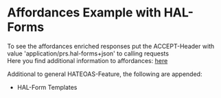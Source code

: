 # Affordances Example with HAL-Forms

To see the affordances enriched responses put the ACCEPT-Header with value 'application/prs.hal-forms+json' to calling requests \
Here you find additional information to affordances: [here](https://docs.spring.io/spring-hateoas/docs/1.0.0.M1/reference/html/#fundamentals.affordances)

Additional to general HATEOAS-Feature, the following are appended:

* HAL-Form Templates